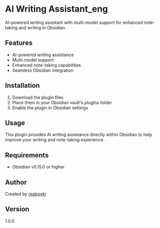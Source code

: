 # AI Writing Assistant_eng

AI-powered writing assistant with multi-model support for enhanced note-taking and writing in Obsidian.

## Features

- AI-powered writing assistance
- Multi-model support
- Enhanced note-taking capabilities
- Seamless Obsidian integration

## Installation

1. Download the plugin files
2. Place them in your Obsidian vault's plugins folder
3. Enable the plugin in Obsidian settings

## Usage

This plugin provides AI writing assistance directly within Obsidian to help improve your writing and note-taking experience.

## Requirements

- Obsidian v0.15.0 or higher

## Author

Created by [reaboyki](https://github.com/reaboyki)

## Version

1.0.0